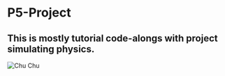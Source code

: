 # P5-Project
## This is mostly tutorial code-alongs with project simulating physics.

![Chu Chu](https://d1nr5wevwcuzuv.cloudfront.net/stores/avatars/987301/medium/TheCodingTrain_Logo.png)

